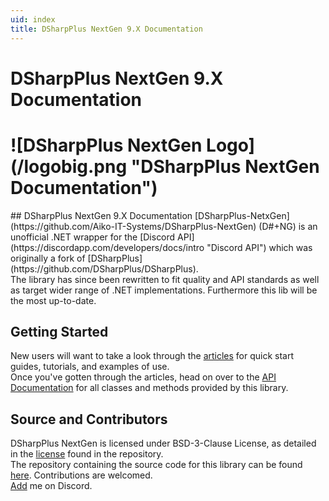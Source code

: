 ```yaml
---
uid: index
title: DSharpPlus NextGen 9.X Documentation
---
```


<h1 class="delet-this">DSharpPlus NextGen 9.X Documentation</h1>
<h1 class="logo-center">![DSharpPlus NextGen Logo](/logobig.png "DSharpPlus NextGen Documentation")</h1>
## DSharpPlus NextGen 9.X Documentation
[DSharpPlus-NetxGen](https://github.com/Aiko-IT-Systems/DSharpPlus-NextGen) (D#+NG) is an unofficial .NET wrapper for the [Discord API](https://discordapp.com/developers/docs/intro "Discord API") which was originally a fork of [DSharpPlus](https://github.com/DSharpPlus/DSharpPlus).<br/>
The library has since been rewritten to fit quality and API standards as well as target wider range of .NET implementations. Furthermore this lib will be the most up-to-date.

## Getting Started
New users will want to take a look through the [articles](xref:preamble) for quick start guides, tutorials, and examples of use.<br/>
Once you've gotten through the articles, head on over to the [API Documentation](/api/index.html) for all classes and methods provided by this library.

## Source and Contributors
DSharpPlus NextGen is licensed under BSD-3-Clause License, as detailed in the [license](https://github.com/Aiko-IT-Systems/DSharpPlus-NextGen/blob/master/LICENSE.md) found in the repository.<br/>
The repository containing the source code for this library can be found [here](https://github.com/Aiko-IT-Systems/DSharpPlus-NextGen). Contributions are welcomed.<br/>
<a href="discord://-/users/856780995629154305">Add</a> me on Discord.
